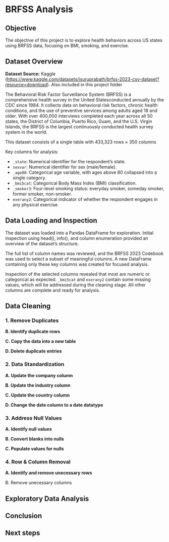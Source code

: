 # BRFSS Analysis

## Objective
The objective of this project is to explore health behaviors across US states using BRFSS data, focusing on BMI, smoking, and exercise.

## Dataset Overview
**Dataset Source:** Kaggle (https://www.kaggle.com/datasets/isuruprabath/brfss-2023-csv-dataset?resource=download). Also included in this project folder

The Behavioral Risk Factor Surveillance System (BRFSS) is a comprehensive health survey in the United Statesconducted annually by the CDC since 1984. It collects data on behavioral risk factors, chronic health conditions, and the use of preventive services among adults aged 18 and older. With over 400,000 interviews completed each year across all 50 states, the District of Columbia, Puerto Rico, Guam, and the U.S. Virgin Islands, the BRFSS is the largest continuously conducted health survey system in the world.

This dataset consists of a single table with 433,323 rows × 350 columns 

Key columns for analysis:

- `_state`: Numerical identifier for the respondent’s state.
- `sexvar`: Numerical identifier for sex (male/female).
- `_age80`: Categorical age variable, with ages above 80 collapsed into a single category.
- `_bmi5cat`: Categorical Body Mass Index (BMI) classification.
- `_smoker3`: Four-level smoking status: everyday smoker, someday smoker, former smoker, non-smoker.
- `exerany2`: Categorical indicator of whether the respondent engages in any physical exercise.

## Data Loading and Inspection

The dataset was loaded into a Pandas DataFrame for exploration. Initial inspection using head(), info(), and column enumeration provided an overview of the dataset’s structure.

The full list of column names was reviewed, and the BRFSS 2023 Codebook was used to select a subset of meaningful columns. A new DataFrame containing only these key columns was created for focused analysis.

Inspection of the selected columns revealed that most are numeric or categorical as expected. `_bmi5cat` and `exerany2` contain some missing values, which will be addressed during the cleaning stage. All other columns are complete and ready for analysis.

## Data Cleaning

### **1. Remove Duplicates**

**B. Identify duplicate rows**

**C. Copy the data into a new table**

**D. Delete duplicate entries**


### **2. Data Standardization**
**A. Update the company column**

**B. Update the industry column**

**C. Update the country column**


**D. Change the date column to a date datatype**

### **3. Address Null Values**
**A. Identify null values**


**B. Convert blanks into nulls**

**C. Populate values for nulls**


### **4. Row & Column Removal**
**A. Identify and remove unecessary rows**

B. Remove unecessary columns


## Exploratory Data Analysis

  
## Conclusion


## Next steps

